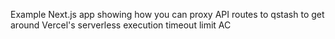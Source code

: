 Example Next.js app showing how you can proxy API routes to qstash to get around Vercel's serverless execution timeout limit
AC 
